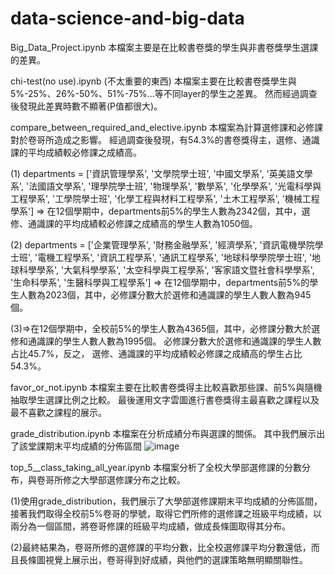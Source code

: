 # data-science-and-big-data

Big_Data_Project.ipynb 
本檔案主要是在比較書卷獎的學生與非書卷獎學生選課的差異。


chi-test(no use).ipynb (不太重要的東西)
本檔案主要在比較書卷獎學生與5%-25%、26%-50%、51%-75%...等不同layer的學生之差異。
然而經過調查後發現此差異時數不顯著(P值都很大)。

compare_between_required_and_elective.ipynb
本檔案為計算選修課和必修課對於卷哥所造成之影響。
經過調查後發現，有54.3%的書卷獎得主，選修、通識課的平均成績較必修課之成績高。

(1) departments = ['資訊管理學系', '文學院學士班', '中國文學系', '英美語文學系', '法國語文學系',
    '理學院學士班', '物理學系', '數學系', '化學學系', '光電科學與工程學系',
    '工學院學士班', '化學工程與材料工程學系', '土木工程學系', '機械工程學系']
=> 在12個學期中，departments前5%的學生人數為2342個，其中，選修、通識課的平均成績較必修課之成績高的學生人數為1050個。

(2)  departments = ['企業管理學系', '財務金融學系', '經濟學系',
    '資訊電機學院學士班', '電機工程學系', '資訊工程學系', '通訊工程學系',
    '地球科學學院學士班', '地球科學學系', '大氣科學學系', '太空科學與工程學系',
    '客家語文暨社會科學學系', '生命科學系', '生醫科學與工程學系']
=> 在12個學期中，departments前5%的學生人數為2023個，其中，必修課分數大於選修和通識課的學生人數人數為945個。

(3)=>在12個學期中，全校前5%的學生人數為4365個，其中，必修課分數大於選修和通識課的學生人數人數為1995個。
必修課分數大於選修和通識課的學生人數占比45.7%，反之，
選修、通識課的平均成績較必修課之成績高的學生占比54.3%。

favor_or_not.ipynb
本檔案主要在比較書卷獎得主比較喜歡那些課、前5%與隨機抽取學生選課比例之比較。
最後運用文字雲圖進行書卷獎得主最喜歡之課程以及最不喜歡之課程的展示。

grade_distribution.ipynb
本檔案在分析成績分布與選課的關係。
其中我們展示出了該堂課期末平均成績的分佈區間
![image](https://github.com/JackyYang27/data-science-and-big-data/assets/134624274/456e2913-8b01-45b6-a7b8-3dfb858a3f89)


top_5__class_taking_all_year.ipynb
本檔案分析了全校大學部選修課的分數分布，與卷哥所修之大學部選修課分布之比較。

(1)使用grade_distribution，我們展示了大學部選修課期末平均成績的分佈區間，接著我們取得全校前5%卷哥的學號，取得它們所修的選修課之班級平均成績，以兩分為一個區間，將卷哥修課的班級平均成績，做成長條圖取得其分布。

(2)最終結果為，卷哥所修的選修課的平均分數，比全校選修課平均分數還低，而且長條圖視覺上展示出，卷哥得到好成績，與他們的選課策略無明顯關聯性。
